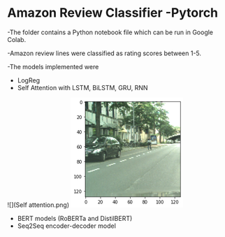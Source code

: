 # Amazon Review Classifier -Pytorch

-The folder contains a Python notebook file which can be run in Google Colab.

-Amazon review lines were classified as rating scores between 1-5.

-The models implemented were
  - LogReg
  - Self Attention with LSTM, BiLSTM, GRU, RNN
  
  
  ![](Self attention.png)
  ![](7.6.1.1.png)
  
  
  - BERT models (RoBERTa and DistilBERT)
  - Seq2Seq encoder-decoder model
  

  
  
